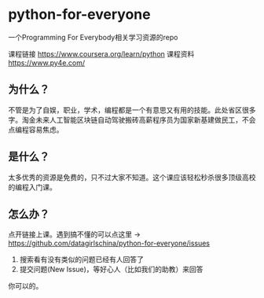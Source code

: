 # python-for-everyone
一个Programming For Everybody相关学习资源的repo

课程链接 https://www.coursera.org/learn/python
课程资料 https://www.py4e.com/

## 为什么？
不管是为了自娱，职业，学术，编程都是一个有意思又有用的技能。此处省区很多字。淘金未来人工智能区块链自动驾驶搬砖高薪程序员为国家新基建做民工，不会点编程容易焦虑。

## 是什么？
太多优秀的资源是免费的，只不过大家不知道。这个课应该轻松秒杀很多顶级高校的编程入门课。

## 怎么办？
点开链接上课。遇到搞不懂的可以点这里 -> https://github.com/datagirlschina/python-for-everyone/issues 
1. 搜索看有没有类似的问题已经有人回答了
2. 提交问题(New Issue)，等好心人（比如我们的助教）来回答

你可以的。

